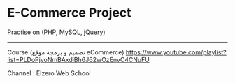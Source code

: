 # E-Commerce Project

Practise on (PHP, MySQL, jQuery)

------------------------

Course (تصميم و برمجة موقع eCommerce)
https://www.youtube.com/playlist?list=PLDoPjvoNmBAxdiBh6J62wOzEnvC4CNuFU

 Channel : Elzero Web School
